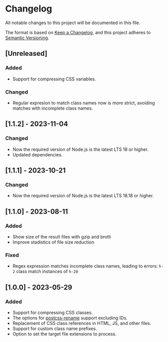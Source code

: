 # Changelog

All notable changes to this project will be documented in this file.

The format is based on [Keep a Changelog](https://keepachangelog.com/en/1.0.0/),
and this project adheres to [Semantic Versioning](https://semver.org/spec/v2.0.0.html).

## [Unreleased]

### Added

- Support for compressing CSS variables.

### Changed

- Regular expresion to match class names now is more strict, avoiding matches with incomplete class names.

## [1.1.2] - 2023-11-04

### Changed

- Now the required version of Node.js is the latest LTS 18 or higher.
- Updated dependencies.

## [1.1.1] - 2023-10-21

### Changed

- Now the required version of Node.js is the latest LTS 18.18 or higher.

## [1.1.0] - 2023-08-11

### Added

- Show size of the result files with gzip and brotli
- Improve stadistics of file size reduction

### Fixed

- Regex expression matches incomplete class names, leading to errors: `h-2` class match instances of `h-20`

## [1.0.0] - 2023-05-29

### Added

- Support for compressing CSS classes.
- The options for [postcss-rename](https://github.com/google/postcss-rename) support excluding IDs.
- Replacement of CSS class references in HTML, JS, and other files.
- Support for custom class name prefixes.
- Option to set the target file extensions to process.
